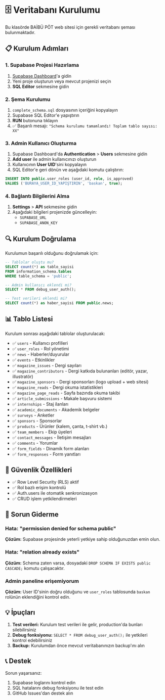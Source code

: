 # 🗄️ Veritabanı Kurulumu

Bu klasörde BAİBÜ PÖT web sitesi için gerekli veritabanı şeması bulunmaktadır.

## 📋 Kurulum Adımları

### 1. Supabase Projesi Hazırlama
1. [Supabase Dashboard](https://app.supabase.com)'a gidin
2. Yeni proje oluşturun veya mevcut projenizi seçin
3. **SQL Editor** sekmesine gidin

### 2. Şema Kurulumu
1. `complete_schema.sql` dosyasının içeriğini kopyalayın
2. Supabase SQL Editor'e yapıştırın
3. **RUN** butonuna tıklayın
4. ✅ Başarılı mesajı: `"Schema kurulumu tamamlandı! Toplam tablo sayısı: XX"`

### 3. Admin Kullanıcı Oluşturma
1. Supabase Dashboard'da **Authentication** > **Users** sekmesine gidin
2. **Add user** ile admin kullanıcınızı oluşturun
3. Kullanıcının **User UID**'sini kopyalayın
4. SQL Editor'e geri dönün ve aşağıdaki komutu çalıştırın:

```sql
INSERT INTO public.user_roles (user_id, role, is_approved) 
VALUES ('BURAYA_USER_ID_YAPIŞTIRIN', 'baskan', true);
```

### 4. Bağlantı Bilgilerini Alma
1. **Settings** > **API** sekmesine gidin
2. Aşağıdaki bilgileri projenizde güncelleyin:
   - `SUPABASE_URL`
   - `SUPABASE_ANON_KEY`

## 🔍 Kurulum Doğrulama

Kurulumun başarılı olduğunu doğrulamak için:

```sql
-- Tablolar oluştu mu?
SELECT count(*) as tablo_sayisi 
FROM information_schema.tables 
WHERE table_schema = 'public';

-- Admin kullanıcı eklendi mi?
SELECT * FROM debug_user_auth();

-- Test verileri eklendi mi?
SELECT count(*) as haber_sayisi FROM public.news;
```

## 📊 Tablo Listesi

Kurulum sonrası aşağıdaki tablolar oluşturulacak:

- ✅ `users` - Kullanıcı profilleri
- ✅ `user_roles` - Rol yönetimi  
- ✅ `news` - Haberler/duyurular
- ✅ `events` - Etkinlikler
- ✅ `magazine_issues` - Dergi sayıları
- ✅ `magazine_contributors` - Dergi katkıda bulunanları (editör, yazar, illustratör)
- ✅ `magazine_sponsors` - Dergi sponsorları (logo upload + web sitesi)
- ✅ `magazine_reads` - Dergi okuma istatistikleri
- ✅ `magazine_page_reads` - Sayfa bazında okuma takibi
- ✅ `article_submissions` - Makale başvuru sistemi
- ✅ `internships` - Staj ilanları
- ✅ `academic_documents` - Akademik belgeler
- ✅ `surveys` - Anketler
- ✅ `sponsors` - Sponsorlar
- ✅ `products` - Ürünler (kalem, çanta, t-shirt vb.)
- ✅ `team_members` - Ekip üyeleri
- ✅ `contact_messages` - İletişim mesajları
- ✅ `comments` - Yorumlar
- ✅ `form_fields` - Dinamik form alanları
- ✅ `form_responses` - Form yanıtları

## 🔐 Güvenlik Özellikleri

- ✅ Row Level Security (RLS) aktif
- ✅ Rol bazlı erişim kontrolü
- ✅ Auth.users ile otomatik senkronizasyon
- ✅ CRUD işlem yetkilendirmeleri

## 🚨 Sorun Giderme

### Hata: "permission denied for schema public"
**Çözüm:** Supabase projesinde yeterli yetkiye sahip olduğunuzdan emin olun.

### Hata: "relation already exists"
**Çözüm:** Schema zaten varsa, dosyadaki `DROP SCHEMA IF EXISTS public CASCADE;` komutu çalışacaktır.

### Admin paneline erişemiyorum
**Çözüm:** User ID'sinin doğru olduğunu ve `user_roles` tablosunda `baskan` rolünün eklendiğini kontrol edin.

## 💡 İpuçları

1. **Test verileri:** Kurulum test verileri ile gelir, production'da bunları silebilirsiniz
2. **Debug fonksiyonu:** `SELECT * FROM debug_user_auth();` ile yetkileri kontrol edebilirsiniz
3. **Backup:** Kurulumdan önce mevcut veritabanınızın backup'ını alın

## 📞 Destek

Sorun yaşarsanız:
1. Supabase loglarını kontrol edin
2. SQL hatalarını debug fonksiyonu ile test edin
3. GitHub Issues'dan destek alın 